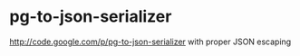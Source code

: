 pg-to-json-serializer
=====================

http://code.google.com/p/pg-to-json-serializer with proper JSON escaping